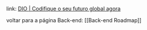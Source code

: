 
link: [DIO | Codifique o seu futuro global agora](https://web.dio.me/track/formacao-dotnet-developer)

voltar para a página Back-end: [[Back-end Roadmap]]